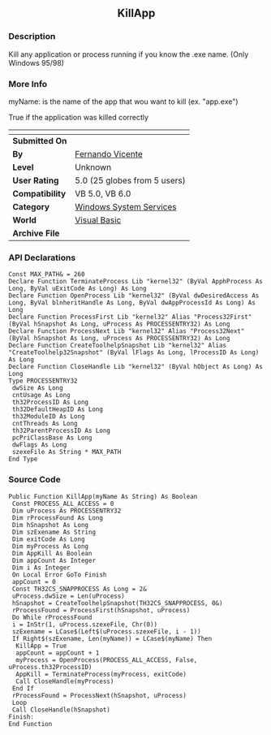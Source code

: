 ﻿<div align="center">

## KillApp


</div>

### Description

Kill any application or process running if you know the .exe name. (Only Windows 95/98)
 
### More Info
 
myName: is the name of the app that wou want to kill (ex. "app.exe")

True if the application was killed correctly


<span>             |<span>
---                |---
**Submitted On**   |
**By**             |[Fernando Vicente](https://github.com/Planet-Source-Code/PSCIndex/blob/master/ByAuthor/fernando-vicente.md)
**Level**          |Unknown
**User Rating**    |5.0 (25 globes from 5 users)
**Compatibility**  |VB 5\.0, VB 6\.0
**Category**       |[Windows System Services](https://github.com/Planet-Source-Code/PSCIndex/blob/master/ByCategory/windows-system-services__1-35.md)
**World**          |[Visual Basic](https://github.com/Planet-Source-Code/PSCIndex/blob/master/ByWorld/visual-basic.md)
**Archive File**   |[](https://github.com/Planet-Source-Code/fernando-vicente-killapp__1-2160/archive/master.zip)

### API Declarations

```
Const MAX_PATH& = 260
Declare Function TerminateProcess Lib "kernel32" (ByVal ApphProcess As Long, ByVal uExitCode As Long) As Long
Declare Function OpenProcess Lib "kernel32" (ByVal dwDesiredAccess As Long, ByVal blnheritHandle As Long, ByVal dwAppProcessId As Long) As Long
Declare Function ProcessFirst Lib "kernel32" Alias "Process32First" (ByVal hSnapshot As Long, uProcess As PROCESSENTRY32) As Long
Declare Function ProcessNext Lib "kernel32" Alias "Process32Next" (ByVal hSnapshot As Long, uProcess As PROCESSENTRY32) As Long
Declare Function CreateToolhelpSnapshot Lib "kernel32" Alias "CreateToolhelp32Snapshot" (ByVal lFlags As Long, lProcessID As Long) As Long
Declare Function CloseHandle Lib "kernel32" (ByVal hObject As Long) As Long
Type PROCESSENTRY32
 dwSize As Long
 cntUsage As Long
 th32ProcessID As Long
 th32DefaultHeapID As Long
 th32ModuleID As Long
 cntThreads As Long
 th32ParentProcessID As Long
 pcPriClassBase As Long
 dwFlags As Long
 szexeFile As String * MAX_PATH
End Type
```


### Source Code

```
Public Function KillApp(myName As String) As Boolean
 Const PROCESS_ALL_ACCESS = 0
 Dim uProcess As PROCESSENTRY32
 Dim rProcessFound As Long
 Dim hSnapshot As Long
 Dim szExename As String
 Dim exitCode As Long
 Dim myProcess As Long
 Dim AppKill As Boolean
 Dim appCount As Integer
 Dim i As Integer
 On Local Error GoTo Finish
 appCount = 0
 Const TH32CS_SNAPPROCESS As Long = 2&
 uProcess.dwSize = Len(uProcess)
 hSnapshot = CreateToolhelpSnapshot(TH32CS_SNAPPROCESS, 0&)
 rProcessFound = ProcessFirst(hSnapshot, uProcess)
 Do While rProcessFound
 i = InStr(1, uProcess.szexeFile, Chr(0))
 szExename = LCase$(Left$(uProcess.szexeFile, i - 1))
 If Right$(szExename, Len(myName)) = LCase$(myName) Then
  KillApp = True
  appCount = appCount + 1
  myProcess = OpenProcess(PROCESS_ALL_ACCESS, False, uProcess.th32ProcessID)
  AppKill = TerminateProcess(myProcess, exitCode)
  Call CloseHandle(myProcess)
 End If
 rProcessFound = ProcessNext(hSnapshot, uProcess)
 Loop
 Call CloseHandle(hSnapshot)
Finish:
End Function
```

